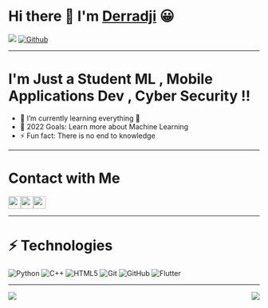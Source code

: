 <!--
**D691B2/D691B2** is a ✨ _special_ ✨ repository because its `README.md` (this file) appears on your GitHub profile.
-->
# Hi there 👋 I'm [Derradji][facebook] 😀

![](https://visitor-badge.laobi.icu/badge?page_id=D691B2.D691B2) [![Github](https://img.shields.io/github/followers/D691B2?label=Followers&logo=Github)](https://github.com/D691B2)
<hr>

# I'm Just a Student ML , Mobile Applications Dev , Cyber Security !!

- 🌱 I’m currently learning everything 🤣
- 🥅 2022 Goals: Learn more about Machine Learning
- ⚡ Fun fact: There is no end to knowledge

<hr>

# Contact with Me 

<p align=""><a href="https://twitter.com/b76f_derradji"><img src="https://img.shields.io/badge/twitter-%231DA1F2.svg?&style=for-the-badge&logo=twitter&logoColor=white" height=25></a><a href="https://www.instagram.com/derradj.i/"><img src="https://img.shields.io/badge/instagram-%23E4405F.svg?&style=for-the-badge&logo=instagram&logoColor=white" height=25></a><a href="https://web.facebook.com/8277e0910d750195b448797616e091ad"><img src="https://img.shields.io/badge/Facebook-%231DA1F2.svg?&style=for-the-badge&logo=facebook&logoColor=white" height=25></a>
</p>

<hr>

# ⚡ Technologies

![Python](https://img.shields.io/badge/-Python-black?style=flat-square&logo=Python)
![C++](https://img.shields.io/badge/-C++-00599C?style=flat-square&logo=c)
![HTML5](https://img.shields.io/badge/-HTML5-E34F26?style=flat-square&logo=html5&logoColor=white)
![Git](https://img.shields.io/badge/-Git-black?style=flat-square&logo=git)
![GitHub](https://img.shields.io/badge/-GitHub-181717?style=flat-square&logo=github)
![Flutter](https://img.shields.io/badge/-Flutter-00599C?style=flat-square&logo=flutter)

<hr>
<div>
<a href="https://github-readme-stats.vercel.app/api?username=D691B2&theme=tokyonight">
  <img  align="left" src="https://github-readme-stats.vercel.app/api?username=D691B2&count_private=true&show_icons=true&theme=tokyonight" />
</a>
<a href="https://github-readme-stats.vercel.app/api/top-langs/?username=D691B2&hide=php&theme=tokyonight">
  <img align="right" src="https://github-readme-stats.vercel.app/api/top-langs/?username=D691B2&hide=php&theme=tokyonight" />
</a>
</div>

</div>

[facebook]: https://web.facebook.com/8277e0910d750195b448797616e091ad
